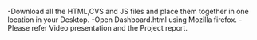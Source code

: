 -Download all the HTML,CVS and JS files and place them together in one location in your Desktop.
-Open Dashboard.html using Mozilla firefox.
-Please refer Video presentation and the Project report.
